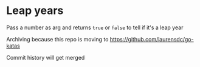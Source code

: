 # Leap years

Pass a number as arg and returns `true` or `false` to tell if it's a leap year

Archiving because this repo is moving to https://github.com/laurensdc/go-katas

Commit history will get merged
